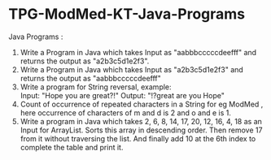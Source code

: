 # TPG-ModMed-KT-Java-Programs

Java Programs :
  1. Write a Program in Java which takes Input as "aabbbcccccdeefff" and returns the output as "a2b3c5d1e2f3".
  2. Write a Program in Java which takes Input as "a2b3c5d1e2f3" and returns the output as "aabbbcccccdeefff"
  3. Write a program for String reversal, example:  
    Input: "Hope you are great?!" 
    Output: "!?great are you Hope"
  4. Count of occurrence of repeated characters in a String for eg ModMed , here occurrence of characters of m and d is 2 and o and e is 1.
  5. Write a program in Java which takes 2, 6, 8, 14, 17, 20, 12, 16, 4, 18 as an Input for ArrayList. Sorts this array in descending order. Then remove 17 from it without traversing the list. And finally add 10 at the 6th index to complete the table and print it.
